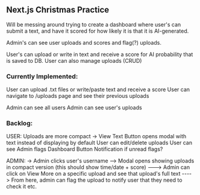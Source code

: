 ## Next.js Christmas Practice

Will be messing around trying to create a dashboard where user's can submit a text, and have it scored for how likely it is that it is AI-generated.

Admin's can see user uploads and scores and flag(?) uploads.

User's can upload or write in text and receive a score for AI probability that is saved to DB.
User can also manage uploads (CRUD)

### Currently Implemented:

User can upload .txt files or write/paste text and receive a score
User can navigate to /uploads page and see their previous uploads

Admin can see all users
Admin can see user's uploads

### Backlog:

USER:
Uploads are more compact -> View Text Button opens modal with text instead of displaying by default
User can edit/delete uploads
User can see Admin flags
Dashboard Button Notification if unread flags?

ADMIN:
-> Admin clicks user's username
--> Modal opens showing uploads in compact version (this should show time/date + score)
---> Admin can click on View More on a specific upload and see that upload's full text
----> From here, admin can flag the upload to notify user that they need to check it etc.
